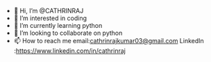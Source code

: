 - 👋 Hi, I’m @CATHRINRAJ
- 👀 I’m interested in coding 
- 🌱 I’m currently learning python
- 💞️ I’m looking to collaborate on python
- 📫 How to reach me 
email:cathrinrajkumar03@gmail.com
LinkedIn :https://www.linkedin.com/in/cathrinraj

<!---
CATHRINRAJ/CATHRINRAJ is a ✨ special ✨ repository because its `README.md` (this file) appears on your GitHub profile.
You can click the Preview link to take a look at your changes.
--->
